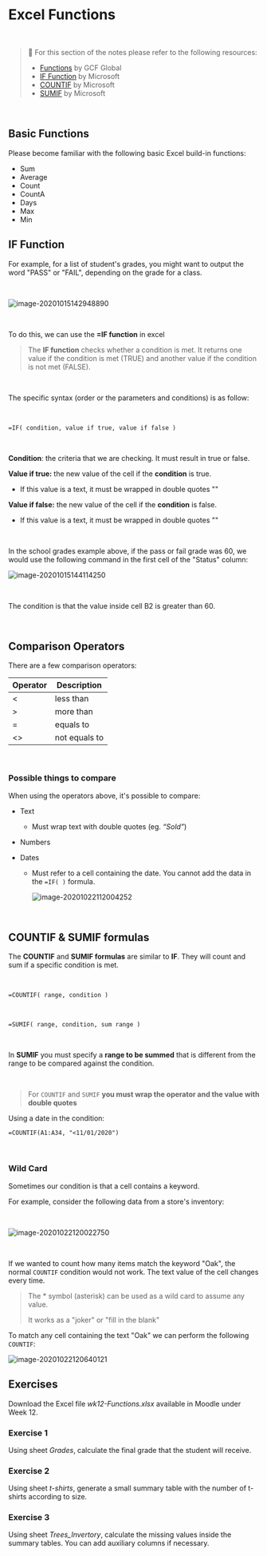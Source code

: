 # Excel Functions

<br>

> 📖 For this section of the notes please refer to the following resources:
>
> - [Functions](https://edu.gcfglobal.org/en/excel/functions/1/) by GCF Global
> - [IF Function](https://support.microsoft.com/en-us/office/if-function-69aed7c9-4e8a-4755-a9bc-aa8bbff73be2) by Microsoft
> - [COUNTIF](https://support.microsoft.com/en-us/office/countif-function-e0de10c6-f885-4e71-abb4-1f464816df34) by Microsoft
> - [SUMIF](https://support.microsoft.com/en-us/office/sumif-c44b60c3-c9f4-4789-80fe-28a07f9b75b1?ui=en-US&rs=en-US&ad=US) by Microsoft

<br>

## **Basic Functions**

Please become familiar with the following basic Excel build-in functions:

- Sum
- Average
- Count
- CountA
- Days
- Max
- Min

## IF Function

For example, for a list of student's grades, you might want to output the word "PASS" or "FAIL", depending on the grade for a class.

<br>

![image-20201015142948890](assets/image-20201015142948890.png)

<br>

To do this, we can use the **=IF function** in excel

> The **IF function** checks whether a condition is met. It returns one value if the condition is met (TRUE) and another value if the condition is not met (FALSE).

<br>

The specific syntax (order or the parameters and conditions) is as follow:

<br>

```
=IF( condition, value if true, value if false )
```

<br>

**Condition**: the criteria that we are checking. It must result in true or false.

**Value if true:** the new value of the cell if the **condition** is true.

- If this value is a text, it must be wrapped in double quotes ""

**Value if false:** the new value of the cell if the **condition** is false.

- If this value is a text, it must be wrapped in double quotes ""

<br>

In the school grades example above, if the pass or fail grade was 60, we would use the following command in the first cell of the "Status" column:

![image-20201015144114250](assets/image-20201015144114250.png)

<br>

The condition is that the value inside cell B2 is greater than 60.

<br>

## Comparison Operators

There are a few comparison operators:

| Operator | Description   |
| -------- | ------------- |
| <        | less than     |
| >        | more than     |
| =        | equals to     |
| <>       | not equals to |

<br>

### Possible things to compare

When using the operators above, it's possible to compare:

- Text

  - Must wrap text with double quotes (eg. *“Sold”*)

- Numbers

- Dates

  - Must refer to a cell containing the date. You cannot add the data in the `=IF( )` formula.

    ![image-20201022112004252](assets/image-20201022112004252.png ':size=500')

<br>

## COUNTIF & SUMIF formulas

The **COUNTIF** and **SUMIF formulas** are similar to **IF**. They will count and sum if a specific condition is met.

<br>

```
=COUNTIF( range, condition )
```

<br>

```
=SUMIF( range, condition, sum range )
```

<br>

In **SUMIF** you must specify a **range to be summed** that is different from the range to be compared against the condition.

<br>

> For `COUNTIF` and `SUMIF` **you must wrap the operator and the value  with double quotes**



Using a date in the condition:

```
=COUNTIF(A1:A34, "<11/01/2020")
```

<br>

### Wild Card

Sometimes our condition is that a cell contains a keyword.

For example, consider the following data from a store's inventory:

<br>

![image-20201022120022750](assets/image-20201022120022750.png)

<br>

If we wanted to count how many items match the keyword "Oak", the normal `COUNTIF` condition would not work. The text value of the cell changes every time.

> The * symbol (asterisk) can be used as a wild card to assume any value.
>
> It works as a "joker" or "fill in the blank"

To match any cell containing the text "Oak" we can perform the following `COUNTIF`:

![image-20201022120640121](assets/image-20201022120640121.png)

## Exercises

Download the Excel file *wk12-Functions.xlsx* available in Moodle under Week 12.

### Exercise 1

Using sheet *Grades*, calculate the final grade that the student will receive.

### Exercise 2

Using sheet *t-shirts*, generate a small summary table with the number of t-shirts according to size.

### Exercise 3

Using sheet *Trees_Invertory*, calculate the missing values inside the summary tables. You can add auxiliary columns if necessary.